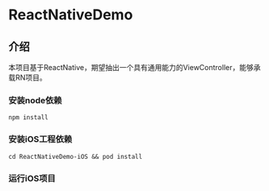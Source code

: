 # ReactNativeDemo

## 介绍

本项目基于ReactNative，期望抽出一个具有通用能力的ViewController，能够承载RN项目。


### 安装node依赖
	npm install
	
### 安装iOS工程依赖
	cd ReactNativeDemo-iOS && pod install
	
### 运行iOS项目
	